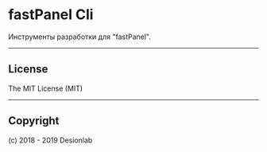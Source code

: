 # fastPanel Cli
Инструменты разработки для "fastPanel".

---

## License
The MIT License (MIT)

---

## Copyright
(c) 2018 - 2019 Desionlab

